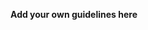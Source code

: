 **Add your own guidelines here**
<!--

System Guidelines

Use this file to provide the AI with rules and guidelines you want it to follow.
This template outlines a few examples of things you can add. You can add your own sections and format it to suit your needs

TIP: More context isn't always better. It can confuse the LLM. Try and add the most important rules you need

# General guidelines

Any general rules you want the AI to follow.
For example:

* Only use absolute positioning when necessary. Opt for responsive and well structured layouts that use flexbox and grid by default
* Refactor code as you go to keep code clean
* Keep file sizes small and put helper functions and components in their own files.
* Use consistent spacing and padding throughout the application
* Maintain a cohesive color scheme based on the primary green palette

--------------

# Design system guidelines
Rules for how the AI should make generations look like your company's design system

Additionally, if you select a design system to use in the prompt box, you can reference
your design system's components, tokens, variables and components.
For example:

* Use a base font-size of 14px
* Date formats should always be in the format "Jun 10"
* The bottom toolbar should only ever have a maximum of 4 items
* Never use the floating action button with the bottom toolbar
* Chips should always come in sets of 3 or more
* Don't use a dropdown if there are 2 or fewer options

You can also create sub sections and add more specific details
For example:


## Button
The Button component is a fundamental interactive element in our design system, designed to trigger actions or navigate
users through the application. It provides visual feedback and clear affordances to enhance user experience.

### Usage
Buttons should be used for important actions that users need to take, such as form submissions, confirming choices,
or initiating processes. They communicate interactivity and should have clear, action-oriented labels.

### Variants
* Primary Button
  * Purpose : Used for the main action in a section or page
  * Visual Style : Bold, filled with the primary brand color
  * Usage : One primary button per section to guide users toward the most important action
* Secondary Button
  * Purpose : Used for alternative or supporting actions
  * Visual Style : Outlined with the primary color, transparent background
  * Usage : Can appear alongside a primary button for less important actions
* Tertiary Button
  * Purpose : Used for the least important actions
  * Visual Style : Text-only with no border, using primary color
  * Usage : For actions that should be available but not emphasized
* Logout Button
  * Purpose : Used for user logout functionality
  * Visual Style : Full-width, subtle gray background that transitions to red on hover
  * Usage : Positioned at the bottom of dashboard screens for easy access
  * Behavior : Should navigate user back to login screen when clicked

## Crop Shift Mitigation App Guidelines

### Core Features Implementation
* Comparative Crop Economics
  * Show clear cost-benefit analysis between oilseeds and alternative crops
  * Include projected profits, ROI, and risk assessment
  * Use visual charts for easy comparison

* Real-time Market Intelligence
  * Display live price alerts for oilseeds
  * Show procurement updates and regional market trends
  * Update market price ticker with trend indicators

* Government Schemes Integration
  * Provide access to NMEO-OS and other subsidies
  * Implement push notifications for deadlines and eligibility
  * Enable eligibility checking for various programs

* Virtual Profitability Simulation
  * Create "What-if" scenarios based on soil, weather, and market trends
  * Provide AI-powered analysis with visual representations
  * Include risk assessment for different crop options

* Weather-based Advisory
  * Integrate AI-powered weather predictions
  * Provide pest/disease alerts
  * Offer irrigation recommendations

* FPO and Buyer Linkages
  * Connect farmers with verified FPOs and potential buyers
  * Ensure assured market and reduce risk
  * Implement search and filter functionality

* Gamification & Incentives
  * Implement reward points for expanding oilseed acreage
  * Create badges for achieving production milestones
  * Enable sharing of best practices

### Unique Selling Points Implementation
* AI-Powered Decision Engine
  * Use predictive analytics for crop mix suggestions
  * Base recommendations on soil, climate, and historical data

* Integrated Risk Mitigation Tools
  * Offer virtual crop insurance options
  * Link with government procurement schemes

* Gamified Farmer Engagement
  * Implement points, badges, and rewards system
  * Encourage adherence to oilseed farming

* Dynamic Profitability Simulation
  * Provide interactive "what-if" scenarios
  * Tailor simulations to each farmer's land and resources

* Community-driven Knowledge Sharing
  * Create social-feed-like interface
  * Enable sharing of experiences, solutions, and success stories

-->